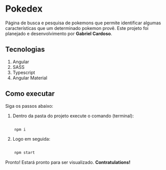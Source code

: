 # Pokedex

Página de busca e pesquisa de pokemons que permite identificar algumas características que um determinado pokemon provê. Este projeto foi planejado e desenvolvimento por **Gabriel Cardoso**.

## Tecnologias 

1. Angular
2. SASS
3. Typescript
4. Angular Material

## Como executar

Siga os passos abaixo:

1. Dentro da pasta do projeto execute o comando (terminal):

```bash

    npm i

```

2. Logo em seguida:

```bash

    npm start

```

Pronto! Estará pronto para ser visualizado. **Contratulations!**
